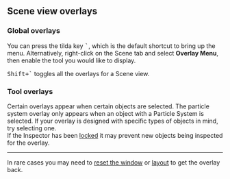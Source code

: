 ## Scene view overlays
### Global overlays
You can press the tilda key <kbd>`</kbd>, which is the default shortcut to bring up the menu.
Alternatively, right-click on the Scene tab and select **Overlay Menu**, then enable the tool you would like to display.

<kbd>Shift+`</kbd> toggles all the overlays for a Scene view.

### Tool overlays
Certain overlays appear when certain objects are selected. The particle system overlay only appears when an object with a Particle System is selected. If your overlay is designed with specific types of objects in mind, try selecting one.  
If the Inspector has been [locked](https://docs.unity3d.com/Manual/InspectorOptions.html) it may prevent new objects being inspected for the overlay.

---
In rare cases you may need to [reset the window](../../Interface/Windows/Resetting%20Windows.md) or [layout](../../Interface/Windows/Resetting%20Layout.md) to get the overlay back.